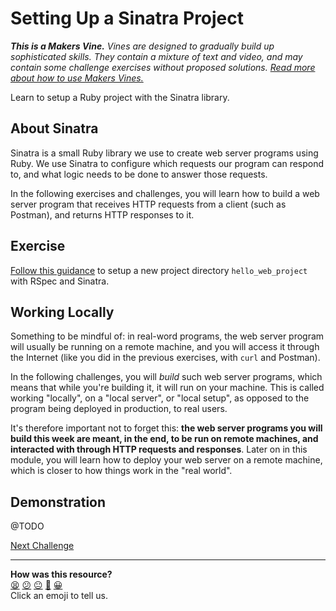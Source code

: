 # Setting Up a Sinatra Project

_**This is a Makers Vine.** Vines are designed to gradually build up sophisticated skills. They contain a mixture of text and video, and may contain some challenge exercises without proposed solutions. [Read more about how to use Makers
Vines.](https://github.com/makersacademy/course/blob/main/labels/vines.md)_

Learn to setup a Ruby project with the Sinatra library.

## About Sinatra

Sinatra is a small Ruby library we use to create web server programs using Ruby. We use Sinatra to configure which requests our program can respond to, and what logic needs to be done to answer those requests.

In the following exercises and challenges, you will learn how to build a web server program that receives HTTP requests from a client (such as Postman), and returns HTTP responses to it.

## Exercise

[Follow this guidance](../pills/setting_up_sinatra_project.ed.md) to setup a new project directory `hello_web_project` with RSpec and Sinatra.

## Working Locally

Something to be mindful of: in real-word programs, the web server program will usually be running on a remote machine, and you will access it through the Internet (like you did in the previous exercises, with `curl` and Postman).

In the following challenges, you will _build_ such web server programs, which means that while you're building it, it will run on your machine. This is called working "locally", on a "local server", or "local setup", as opposed to the program being deployed in production, to real users.

It's therefore important not to forget this: **the web server programs you will build this week are meant, in the end, to be run on remote machines, and interacted with through HTTP requests and responses**. Later on in this module, you will learn how to deploy your web server on a remote machine, which is closer to how things work in the "real world".

## Demonstration

@TODO

[Next Challenge](02_building_a_route.md)

<!-- BEGIN GENERATED SECTION DO NOT EDIT -->

---

**How was this resource?**  
[😫](https://airtable.com/shrUJ3t7KLMqVRFKR?prefill_Repository=makersacademy/web-applications&prefill_File=challenges/01_setting_up_sinatra_project.md&prefill_Sentiment=😫) [😕](https://airtable.com/shrUJ3t7KLMqVRFKR?prefill_Repository=makersacademy/web-applications&prefill_File=challenges/01_setting_up_sinatra_project.md&prefill_Sentiment=😕) [😐](https://airtable.com/shrUJ3t7KLMqVRFKR?prefill_Repository=makersacademy/web-applications&prefill_File=challenges/01_setting_up_sinatra_project.md&prefill_Sentiment=😐) [🙂](https://airtable.com/shrUJ3t7KLMqVRFKR?prefill_Repository=makersacademy/web-applications&prefill_File=challenges/01_setting_up_sinatra_project.md&prefill_Sentiment=🙂) [😀](https://airtable.com/shrUJ3t7KLMqVRFKR?prefill_Repository=makersacademy/web-applications&prefill_File=challenges/01_setting_up_sinatra_project.md&prefill_Sentiment=😀)  
Click an emoji to tell us.

<!-- END GENERATED SECTION DO NOT EDIT -->
